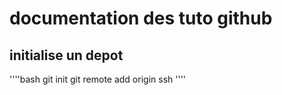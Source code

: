 # documentation des tuto github

## initialise un depot

''''bash
git init
git remote add origin ssh
''''
#
